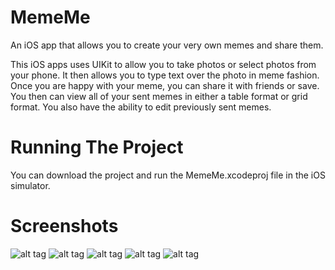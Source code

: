 # MemeMe #
An iOS app that allows you to create your very own memes and share them.

This iOS apps uses UIKit to allow you to take photos or select photos from your phone. It then allows you to type text over the photo in meme fashion. Once you are happy with your meme, you can share it with friends or save. You then can view all of your sent memes in either a table format or grid format. You also have the ability to edit previously sent memes.

# Running The Project #
You can download the project and run the MemeMe.xcodeproj file in the iOS simulator.

# Screenshots #
![alt tag](https://raw.githubusercontent.com/jamesalandyer/MemeMe/master/MemeMe1.png)
![alt tag](https://raw.githubusercontent.com/jamesalandyer/MemeMe/master/MemeMe2.png)
![alt tag](https://raw.githubusercontent.com/jamesalandyer/MemeMe/master/MemeMe3.png)
![alt tag](https://raw.githubusercontent.com/jamesalandyer/MemeMe/master/MemeMe4.png)
![alt tag](https://raw.githubusercontent.com/jamesalandyer/MemeMe/master/MemeMe5.png)
